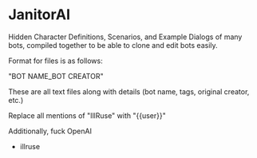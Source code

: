 # JanitorAI
Hidden Character Definitions, Scenarios, and Example Dialogs of many bots, compiled together to be able to clone and edit bots easily.

Format for files is as follows:

"BOT NAME_BOT CREATOR"

These are all text files along with details (bot name, tags, original creator, etc.)

Replace all mentions of "IllRuse" with "{{user}}"

Additionally, fuck OpenAI

- illruse
